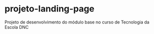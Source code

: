 # projeto-landing-page
Projeto de desenvolvimento do módulo base no curso de Tecnologia da Escola DNC
